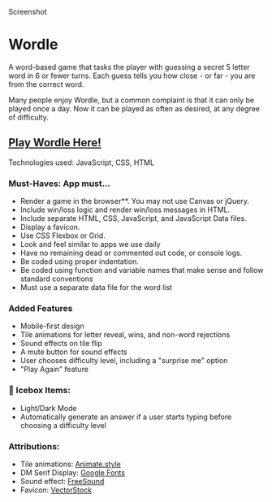 Screenshot

# Wordle

A word-based game that tasks the player with guessing a secret 5 letter word in 6 or fewer turns. Each guess tells you how close - or far - you are from the correct word.

Many people enjoy Wordle, but a common complaint is that it can only be played once a day. Now it can be played as often as desired, at any degree of difficulty.

## [Play Wordle Here!](https://mjlueder-wordle.netlify.app/)

Technologies used: JavaScript, CSS, HTML

### Must-Haves: App must...
* Render a game in the browser**. You may not use Canvas or jQuery.
* Include win/loss logic and render win/loss messages in HTML.
* Include separate HTML, CSS, JavaScript, and JavaScript Data files.
* Display a favicon.
* Use CSS Flexbox or Grid.
* Look and feel similar to apps we use daily 
* Have no remaining dead or commented out code, or console logs.
* Be coded using proper indentation.
* Be coded using function and variable names that make sense and follow standard conventions 
* Must use a separate data file for the word list

### Added Features
* Mobile-first design
* Tile animations for letter reveal, wins, and non-word rejections
* Sound effects on tile flip
* A mute button for sound effects
* User chooses difficulty level, including a "surprise me" option
* "Play Again" feature

### 🧊 Icebox Items:
* Light/Dark Mode
* Automatically generate an answer if a user starts typing before choosing a difficulty level


### Attributions:
* Tile animations: [Animate.style](https://animate.style/)
* DM Serif Display: [Google Fonts](https://fonts.google.com/specimen/DM+Serif+Display?query=dm+serif)
* Sound effect: [FreeSound](https://freesound.org/people/Cornersting/sounds/317448/)
* Favicon: [VectorStock](https://www.vectorstock.com/royalty-free-vector/logo-letter-w-blue-glowing-vector-22855325)

